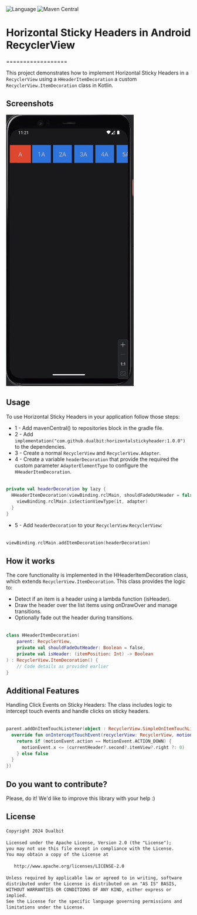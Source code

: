 ![Language](https://img.shields.io/github/languages/top/cortinico/kotlin-android-template?color=blue&logo=kotlin)
![Maven Central](https://maven-badges.herokuapp.com/maven-central/com.karumi/headerrecyclerview/badge.svg)
# Horizontal Sticky Headers in Android RecyclerView
==================

This project demonstrates how to implement Horizontal Sticky Headers in a ``RecyclerView`` using a
``HHeaderItemDecoration`` a custom ``RecyclerView.ItemDecoration`` class in Kotlin.

Screenshots
-----------

![Demo Screenshot][1]

Usage
-----

To use Horizontal Sticky Headers in your application follow those steps:

* 1 - Add mavenCentral() to repositories block in the gradle file.
* 2 - Add `implementation("com.github.dualbit:horizontalstickyheader:1.0.0")` to the dependencies.
* 3 - Create a normal ``RecyclerView`` and ``RecyclerView.Adapter``.
* 4 - Create a variable ``headerDecoration`` that provide the required the custom parameter ``AdapterElementType`` to configure the ``HHeaderItemDecoration``.

```kotlin

private val headerDecoration by lazy {
  HHeaderItemDecoration(viewBinding.rclMain, shouldFadeOutHeader = false) {
    viewBinding.rclMain.isSectionViewType(it, adapter)
  }
}

```

* 5 - Add ``headerDecoration`` to your ``RecyclerView``
  ``RecyclerView``:

```kotlin

viewBinding.rclMain.addItemDecoration(headerDecoration)

```

How it works
-----
The core functionality is implemented in the HHeaderItemDecoration class, which extends
``RecyclerView.ItemDecoration``. This class provides the logic to:

* Detect if an item is a header using a lambda function (isHeader).
* Draw the header over the list items using onDrawOver and manage transitions.
* Optionally fade out the header during transitions.

```kotlin

class HHeaderItemDecoration(
    parent: RecyclerView,
    private val shouldFadeOutHeader: Boolean = false,
    private val isHeader: (itemPosition: Int) -> Boolean
) : RecyclerView.ItemDecoration() {
    // Code details as provided earlier
}

```

Additional Features
-------------------
Handling Click Events on Sticky Headers: The class includes logic to intercept touch events and handle clicks on sticky headers.

```kotlin

parent.addOnItemTouchListener(object : RecyclerView.SimpleOnItemTouchListener() {
  override fun onInterceptTouchEvent(recyclerView: RecyclerView, motionEvent: MotionEvent): Boolean {
    return if (motionEvent.action == MotionEvent.ACTION_DOWN) {
      motionEvent.x <= (currentHeader?.second?.itemView?.right ?: 0)
    } else false
  }
})

```

Do you want to contribute?
--------------------------

Please, do it! We'd like to improve this library with your help :)

License
-------

    Copyright 2024 Dualbit

    Licensed under the Apache License, Version 2.0 (the "License");
    you may not use this file except in compliance with the License.
    You may obtain a copy of the License at

       http://www.apache.org/licenses/LICENSE-2.0

    Unless required by applicable law or agreed to in writing, software
    distributed under the License is distributed on an "AS IS" BASIS,
    WITHOUT WARRANTIES OR CONDITIONS OF ANY KIND, either express or implied.
    See the License for the specific language governing permissions and
    limitations under the License.

[1]: ./asset/screenshot_demo_1.gif